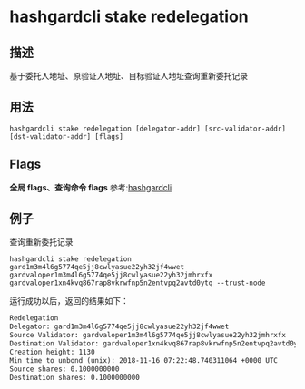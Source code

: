 # hashgardcli stake redelegation

## 描述

基于委托人地址、原验证人地址、目标验证人地址查询重新委托记录

## 用法

```shell
hashgardcli stake redelegation [delegator-addr] [src-validator-addr] [dst-validator-addr] [flags]
```

## Flags

**全局 flags、查询命令 flags** 参考:[hashgardcli](../README.md)

## 例子

查询重新委托记录

```shell
hashgardcli stake redelegation gard1m3m4l6g5774qe5jj8cwlyasue22yh32jf4wwet gardvaloper1m3m4l6g5774qe5jj8cwlyasue22yh32jmhrxfx gardvaloper1xn4kvq867rap8vkrwfnp5n2entvpq2avtd0ytq --trust-node
```

运行成功以后，返回的结果如下：

```txt
Redelegation
Delegator: gard1m3m4l6g5774qe5jj8cwlyasue22yh32jf4wwet
Source Validator: gardvaloper1m3m4l6g5774qe5jj8cwlyasue22yh32jmhrxfx
Destination Validator: gardvaloper1xn4kvq867rap8vkrwfnp5n2entvpq2avtd0ytq
Creation height: 1130
Min time to unbond (unix): 2018-11-16 07:22:48.740311064 +0000 UTC
Source shares: 0.1000000000
Destination shares: 0.1000000000
```
